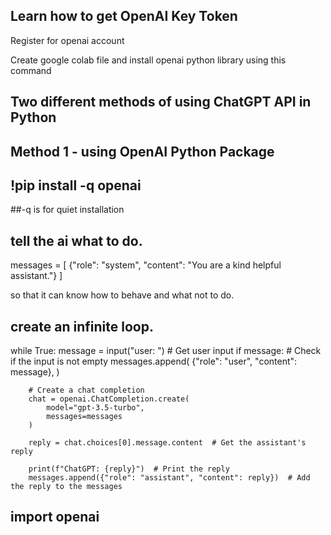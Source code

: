 ## Learn how to get OpenAI Key Token

Register for openai account

Create google colab file and install openai python library using this command
## Two different methods of using ChatGPT API in Python
## Method 1 - using OpenAI Python Package

## !pip install -q openai
##-q is for quiet installation

## tell the ai what to do.

messages = [
    {"role": "system", "content": "You are a kind helpful assistant."}
]

so that it can know how to behave and what not to do.

## create an infinite loop.
while True:
    message = input("user: ")  # Get user input
    if message:  # Check if the input is not empty
        messages.append(
            {"role": "user", "content": message},
        )
        
        # Create a chat completion
        chat = openai.ChatCompletion.create(
            model="gpt-3.5-turbo",
            messages=messages
        )
        
        reply = chat.choices[0].message.content  # Get the assistant's reply
        
        print(f"ChatGPT: {reply}")  # Print the reply
        messages.append({"role": "assistant", "content": reply})  # Add the reply to the messages

## import openai
